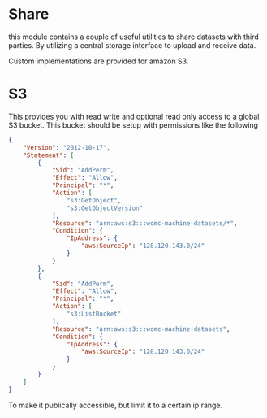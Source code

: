 # Share

this module contains a couple of useful utilities to share datasets with third parties. By utilizing a central storage
interface to upload and receive data.

Custom implementations are provided for amazon S3.

# S3

This provides you with read write and optional read only access to a global S3 bucket. This bucket should be setup with
permissions like the following

```json
{
    "Version": "2012-10-17",
    "Statement": [
        {
            "Sid": "AddPerm",
            "Effect": "Allow",
            "Principal": "*",
            "Action": [
                "s3:GetObject",
                "s3:GetObjectVersion"
            ],
            "Resource": "arn:aws:s3:::wcmc-machine-datasets/*",
            "Condition": {
                "IpAddress": {
                    "aws:SourceIp": "128.120.143.0/24"
                }
            }
        },
        {
            "Sid": "AddPerm",
            "Effect": "Allow",
            "Principal": "*",
            "Action": [
                "s3:ListBucket"
            ],
            "Resource": "arn:aws:s3:::wcmc-machine-datasets",
            "Condition": {
                "IpAddress": {
                    "aws:SourceIp": "128.120.143.0/24"
                }
            }
        }
    ]
}
```

To make it publically accessible, but limit it to a certain ip range.